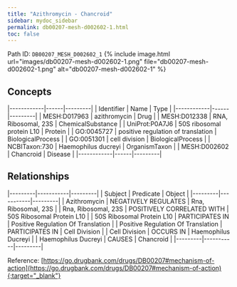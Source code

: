 ```yaml
---
title: "Azithromycin - Chancroid"
sidebar: mydoc_sidebar
permalink: db00207-mesh-d002602-1.html
toc: false 
---
```



Path ID: `DB00207_MESH_D002602_1`
{% include image.html url="images/db00207-mesh-d002602-1.png" file="db00207-mesh-d002602-1.png" alt="db00207-mesh-d002602-1" %}

## Concepts

|------------|------|---------|
| Identifier | Name | Type    |
|------------|------|---------|
| MESH:D017963 | azithromycin | Drug |
| MESH:D012338 | RNA, Ribosomal, 23S | ChemicalSubstance |
| UniProt:P0A7J6 | 50S ribosomal protein L10 | Protein |
| GO:0045727 | positive regulation of translation | BiologicalProcess |
| GO:0051301 | cell division | BiologicalProcess |
| NCBITaxon:730 | Haemophilus ducreyi | OrganismTaxon |
| MESH:D002602 | Chancroid | Disease |
|------------|------|---------|

## Relationships

|---------|-----------|---------|
| Subject | Predicate | Object  |
|---------|-----------|---------|
| Azithromycin | NEGATIVELY REGULATES | Rna, Ribosomal, 23S |
| Rna, Ribosomal, 23S | POSITIVELY CORRELATED WITH | 50S Ribosomal Protein L10 |
| 50S Ribosomal Protein L10 | PARTICIPATES IN | Positive Regulation Of Translation |
| Positive Regulation Of Translation | PARTICIPATES IN | Cell Division |
| Cell Division | OCCURS IN | Haemophilus Ducreyi |
| Haemophilus Ducreyi | CAUSES | Chancroid |
|---------|-----------|---------|

Reference: [https://go.drugbank.com/drugs/DB00207#mechanism-of-action](https://go.drugbank.com/drugs/DB00207#mechanism-of-action){:target="_blank"}